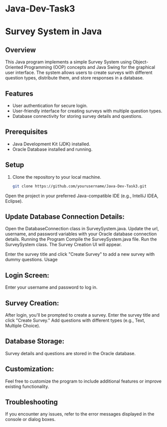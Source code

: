 # Java-Dev-Task3

# Survey System in Java

## Overview
This Java program implements a simple Survey System using Object-Oriented Programming (OOP) concepts and Java Swing for the graphical user interface. The system allows users to create surveys with different question types, distribute them, and store responses in a database.

## Features
- User authentication for secure login.
- User-friendly interface for creating surveys with multiple question types.
- Database connectivity for storing survey details and questions.

## Prerequisites
- Java Development Kit (JDK) installed.
- Oracle Database installed and running.

## Setup
1. Clone the repository to your local machine.
    ```bash
    git clone https://github.com/yourusername/Java-Dev-Task3.git

Open the project in your preferred Java-compatible IDE (e.g., IntelliJ IDEA, Eclipse).

## Update Database Connection Details:

Open the DatabaseConnection class in SurveySystem.java.
Update the url, username, and password variables with your Oracle database connection details.
Running the Program
Compile the SurveySystem.java file.
Run the SurveySystem class.
The Survey Creation UI will appear.

Enter the survey title and click "Create Survey" to add a new survey with dummy questions.
Usage

## Login Screen:

Enter your username and password to log in.

## Survey Creation:

After login, you'll be prompted to create a survey.
Enter the survey title and click "Create Survey."
Add questions with different types (e.g., Text, Multiple Choice).

## Database Storage:

Survey details and questions are stored in the Oracle database.

## Customization:

Feel free to customize the program to include additional features or improve existing functionality.
## Troubleshooting
If you encounter any issues, refer to the error messages displayed in the console or dialog boxes.
